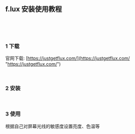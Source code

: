 ## f.lux 安装使用教程  

​    

​    

### 1 下载  

官网下载: [https://justgetflux.com/](https://justgetflux.com/ "https://justgetflux.com/")  

​         

### 2 安装    

​    

### 3 使用  

根据自己对屏幕光线的敏感度设置亮度、色温等  



